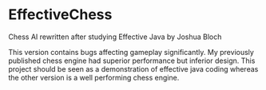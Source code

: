 # EffectiveChess
Chess AI rewritten after studying Effective Java by Joshua Bloch

This version contains bugs affecting gameplay significantly.
My previously published chess engine had superior performance but inferior design.
This project should be seen as a demonstration of effective java coding whereas the other version is a well performing chess engine.
